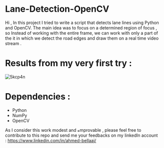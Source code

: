 # Lane-Detection-OpenCV
Hi ,
In this project I tried to write a script that detects lane lines using Python and OpenCV. 
The main idea was to focus on a determined region of focus , so Instead of working with the entire frame, we can work with only a part of the it in which we detect the road edges and draw them on a real time video stream . 

# Results from my very first try :
![5kcp4n](https://user-images.githubusercontent.com/62244044/130329991-ff26be46-e72d-403d-bedb-f509ef775ecd.gif)

# Dependencies :
* Python 
* NumPy
* OpenCV

As I consider this work modest and هmprovable , please feel free to contribute to this repo and send me your feedbacks on my linkedIn account : https://www.linkedin.com/in/ahmed-bellaaj/
